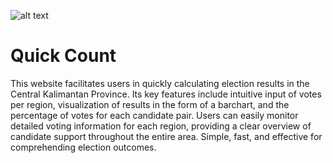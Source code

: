 ![alt text](https://github.com/Rofiqazk/Quick-Count/blob/master/public/img/Pemilu%20-%20Home.png?raw=true)
# Quick Count
This website facilitates users in quickly calculating election results in the Central Kalimantan Province. Its key features include intuitive input of votes per region, visualization of results in the form of a barchart, and the percentage of votes for each candidate pair. Users can easily monitor detailed voting information for each region, providing a clear overview of candidate support throughout the entire area. Simple, fast, and effective for comprehending election outcomes.

